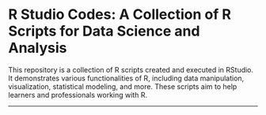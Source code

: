# R Studio Codes: A Collection of R Scripts for Data Science and Analysis

This repository is a collection of R scripts created and executed in RStudio. It demonstrates various functionalities of R, including data manipulation, visualization, statistical modeling, and more. These scripts aim to help learners and professionals working with R.

---
